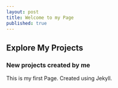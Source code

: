 ```yaml
---
layout: post
title: Welcome to my Page
published: true
---
```

## Explore My Projects
### New projects created by me

This is my first Page.
Created using Jekyll.

